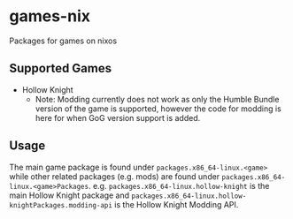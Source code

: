 # games-nix

Packages for games on nixos

## Supported Games
- Hollow Knight
  - Note: Modding currently does not work as only the Humble Bundle version of the game is supported, however the code for modding is here for when GoG version support is added.

## Usage
The main game package is found under `packages.x86_64-linux.<game>` while other related packages (e.g. mods) are found under `packages.x86_64-linux.<game>Packages`. e.g. `packages.x86_64-linux.hollow-knight` is the main Hollow Knight package and `packages.x86_64-linux.hollow-knightPackages.modding-api` is the Hollow Knight Modding API.
